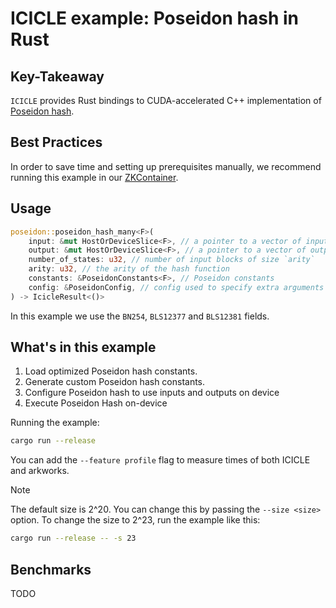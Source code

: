 # ICICLE example: Poseidon hash in Rust

## Key-Takeaway

`ICICLE` provides Rust bindings to CUDA-accelerated C++ implementation of [Poseidon hash](https://github.com/ingonyama-zk/ingopedia/blob/9f602aae051100ee4c60791db5c6fa23d01e1f79/src/hashzk.md?plain=1#L30).

## Best Practices

In order to save time and setting up prerequisites manually, we recommend running this example in our [ZKContainer](../../ZKContainer.md).

## Usage

```rust
poseidon::poseidon_hash_many<F>(
    input: &mut HostOrDeviceSlice<F>, // a pointer to a vector of input data
    output: &mut HostOrDeviceSlice<F>, // a pointer to a vector of output data,
    number_of_states: u32, // number of input blocks of size `arity`
    arity: u32, // the arity of the hash function
    constants: &PoseidonConstants<F>, // Poseidon constants
    config: &PoseidonConfig, // config used to specify extra arguments of the Poseidon
) -> IcicleResult<()>
```

In this example we use the `BN254`, `BLS12377` and `BLS12381` fields.

## What's in this example

1. Load optimized Poseidon hash constants.
2. Generate custom Poseidon hash constants.
3. Configure Poseidon hash to use inputs and outputs on device
4. Execute Poseidon Hash on-device

Running the example:

```sh
cargo run --release
```

You can add the `--feature profile` flag to measure times of both ICICLE and arkworks.

> [!NOTE]
> The default size is 2^20. You can change this by passing the `--size <size>` option. To change the size to 2^23, run the example like this:

```sh
cargo run --release -- -s 23
```

## Benchmarks

TODO